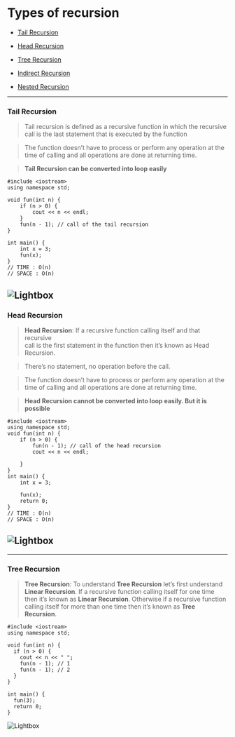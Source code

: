 # Types of recursion

- [Tail Recursion](#tail-recursion)

- [Head Recursion](#head-recursion)

- [Tree Recursion](#tree-recursion)

- [Indirect Recursion](#indirect-recursion)

- [Nested Recursion](#nested-recursion)

---

<a name="tail-recursion"></a>

### Tail Recursion

> Tail recursion is defined as a recursive function in which the recursive call is the last statement that is executed by the function

> The function doesn’t have to process or perform any operation at the time of calling and all operations are done at returning time.

> **Tail Recursion can be converted into loop easily**

```
#include <iostream>
using namespace std;

void fun(int n) {
    if (n > 0) {
        cout << n << endl;
    }
    fun(n - 1); // call of the tail recursion
}

int main() {
    int x = 3;
    fun(x);
}
// TIME : O(n)
// SPACE : O(n)
```

## ![Lightbox](https://media.geeksforgeeks.org/wp-content/uploads/20190621015455/tail1.jpg)

<a name="head-recursion"></a>

### Head Recursion

> **Head Recursion**: If a recursive function calling itself and that recursive  
> call is the first statement in the function then it’s known as Head Recursion.

> There’s no statement, no operation before the call.

> The function doesn’t have to process or perform any operation at the time of calling and all operations are done at returning time.

> **Head Recursion cannot be converted into loop easily. But it is possible**

```
#include <iostream>
using namespace std;
void fun(int n) {
    if (n > 0) {
        fun(n - 1); // call of the head recursion
        cout << n << endl;

    }
}
int main() {
    int x = 3;

    fun(x);
    return 0;
}
// TIME : O(n)
// SPACE : O(n)
```

## ![Lightbox](https://media.geeksforgeeks.org/wp-content/uploads/20190621015721/head3.jpg)

---

### Tree Recursion

> **Tree Recursion**: To understand **Tree Recursion** let’s first understand **Linear Recursion**.
> If a recursive function calling itself for one time then it’s known as **Linear Recursion**.
> Otherwise if a recursive function calling itself for more than one time then it’s known as **Tree Recursion**.

```
#include <iostream>
using namespace std;

void fun(int n) {
  if (n > 0) {
    cout << n << " ";
    fun(n - 1); // 1
    fun(n - 1); // 2
  }
}

int main() {
  fun(3);
  return 0;
}
```

![Lightbox](https://media.geeksforgeeks.org/wp-content/uploads/20190621015814/tree4.jpg)
